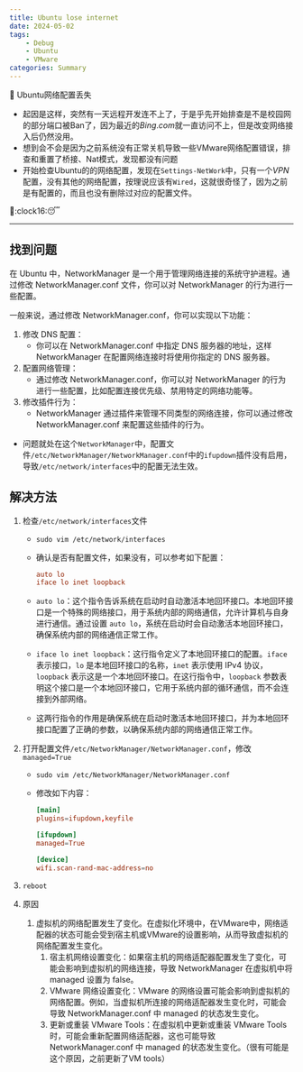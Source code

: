 ```yaml
---
title: Ubuntu lose internet
date: 2024-05-02
tags: 
    - Debug
    - Ubuntu
    - VMware
categories: Summary
---
```


:pushpin: Ubuntu网络配置丢失

- 起因是这样，突然有一天远程开发连不上了，于是乎先开始排查是不是校园网的部分端口被Ban了，因为最近的$Bing.com$就一直访问不上，但是改变网络接入后仍然没用。
- 想到会不会是因为之前系统没有正常关机导致一些VMware网络配置错误，排查和重置了桥接、Nat模式，发现都没有问题
- 开始检查Ubuntu的的网络配置，发现在`Settings-NetWork`中，只有一个$VPN$配置，没有其他的网络配置，按理说应该有`Wired`，这就很奇怪了，因为之前是有配置的，而且也没有删除过对应的配置文件。

:dash::clock16::sleeping:

<!--more-->

----------

## 找到问题

在 Ubuntu 中，NetworkManager 是一个用于管理网络连接的系统守护进程。通过修改 NetworkManager.conf 文件，你可以对 NetworkManager 的行为进行一些配置。

一般来说，通过修改 NetworkManager.conf，你可以实现以下功能：

1. 修改 DNS 配置：
   - 你可以在 NetworkManager.conf 中指定 DNS 服务器的地址，这样 NetworkManager 在配置网络连接时将使用你指定的 DNS 服务器。
2. 配置网络管理：
   - 通过修改 NetworkManager.conf，你可以对 NetworkManager 的行为进行一些配置，比如配置连接优先级、禁用特定的网络功能等。
3. 修改插件行为：
   - NetworkManager 通过插件来管理不同类型的网络连接，你可以通过修改 NetworkManager.conf 来配置这些插件的行为。

- 问题就处在这个`NetworkManager`中，配置文件`/etc/NetworkManager/NetworkManager.conf`中的`ifupdown`插件没有启用，导致`/etc/network/interfaces`中的配置无法生效。

## 解决方法

1. 检查`/etc/network/interfaces`文件
   - `sudo vim /etc/network/interfaces`
   - 确认是否有配置文件，如果没有，可以参考如下配置：

     ``` conf
     auto lo
     iface lo inet loopback
     ```

   - `auto lo`：这个指令告诉系统在启动时自动激活本地回环接口。本地回环接口是一个特殊的网络接口，用于系统内部的网络通信，允许计算机与自身进行通信。通过设置 `auto lo`，系统在启动时会自动激活本地回环接口，确保系统内部的网络通信正常工作。
   - `iface lo inet loopback`：这行指令定义了本地回环接口的配置。`iface` 表示接口，`lo` 是本地回环接口的名称，`inet` 表示使用 IPv4 协议，`loopback` 表示这是一个本地回环接口。在这行指令中，`loopback` 参数表明这个接口是一个本地回环接口，它用于系统内部的循环通信，而不会连接到外部网络。
   - 这两行指令的作用是确保系统在启动时激活本地回环接口，并为本地回环接口配置了正确的参数，以确保系统内部的网络通信正常工作。

2. 打开配置文件`/etc/NetworkManager/NetworkManager.conf`，修改`managed=True`
   - `sudo vim /etc/NetworkManager/NetworkManager.conf`
   - 修改如下内容：
  
     ``` conf
     [main]
     plugins=ifupdown,keyfile

     [ifupdown]
     managed=True

     [device]
     wifi.scan-rand-mac-address=no
     ```

3. `reboot`
4. 原因
   1. 虚拟机的网络配置发生了变化。在虚拟化环境中，在VMware中，网络适配器的状态可能会受到宿主机或VMware的设置影响，从而导致虚拟机的网络配置发生变化。
      1. 宿主机网络设置变化：如果宿主机的网络适配器配置发生了变化，可能会影响到虚拟机的网络连接，导致 NetworkManager 在虚拟机中将 managed 设置为 false。
      2. VMware 网络设置变化：VMware 的网络设置可能会影响到虚拟机的网络配置。例如，当虚拟机所连接的网络适配器发生变化时，可能会导致 NetworkManager.conf 中 managed 的状态发生变化。
      3. 更新或重装 VMware Tools：在虚拟机中更新或重装 VMware Tools 时，可能会重新配置网络适配器，这也可能导致 NetworkManager.conf 中 managed 的状态发生变化。（很有可能是这个原因，之前更新了VM tools）
